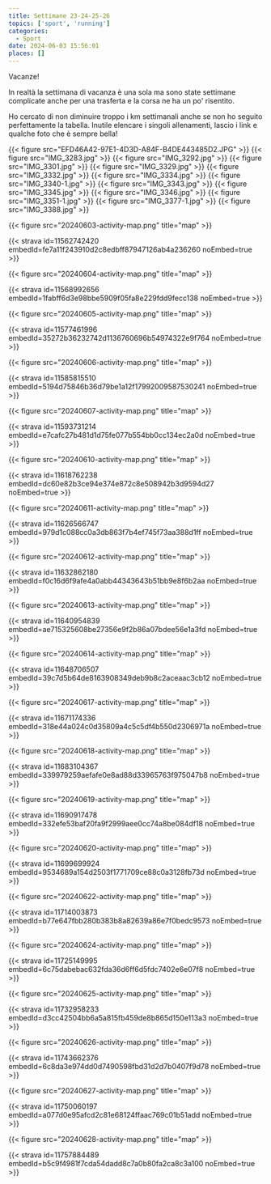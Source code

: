 ```yaml
---
title: Settimane 23-24-25-26
topics: ['sport', 'running']
categories:
  - Sport
date: 2024-06-03 15:56:01
places: []
---
```

Vacanze!
<!--more--> 

In realtà la settimana di vacanza è una sola ma sono state settimane complicate anche per una trasferta e la corsa ne ha un po' risentito.

Ho cercato di non diminuire troppo i km settimanali anche se non ho seguito perfettamente la tabella.
Inutile elencare i singoli allenamenti, lascio i link e qualche foto che è sempre bella!


{{< figure src="EFD46A42-97E1-4D3D-A84F-B4DE443485D2.JPG" >}}
{{< figure src="IMG_3283.jpg" >}}
{{< figure src="IMG_3292.jpg" >}}
{{< figure src="IMG_3301.jpg" >}}
{{< figure src="IMG_3329.jpg" >}}
{{< figure src="IMG_3332.jpg" >}}
{{< figure src="IMG_3334.jpg" >}}
{{< figure src="IMG_3340-1.jpg" >}}
{{< figure src="IMG_3343.jpg" >}}
{{< figure src="IMG_3345.jpg" >}}
{{< figure src="IMG_3346.jpg" >}}
{{< figure src="IMG_3351-1.jpg" >}}
{{< figure src="IMG_3377-1.jpg" >}}
{{< figure src="IMG_3388.jpg" >}}



{{< figure src="20240603-activity-map.png" title="map" >}}

{{< strava id=11562742420 embedId=fe7a11f243910d2c8edbff87947126ab4a236260 noEmbed=true >}}



{{< figure src="20240604-activity-map.png" title="map" >}}

{{< strava id=11568992656 embedId=1fabff6d3e98bbe5909f05fa8e229fdd9fecc138 noEmbed=true >}}



{{< figure src="20240605-activity-map.png" title="map" >}}

{{< strava id=11577461996 embedId=35272b36232742d1136760696b54974322e9f764 noEmbed=true >}}



{{< figure src="20240606-activity-map.png" title="map" >}}

{{< strava id=11585815510 embedId=5194d75846b36d79be1a12f17992009587530241 noEmbed=true >}}



{{< figure src="20240607-activity-map.png" title="map" >}}

{{< strava id=11593731214 embedId=e7cafc27b481d1d75fe077b554bb0cc134ec2a0d noEmbed=true >}}



{{< figure src="20240610-activity-map.png" title="map" >}}

{{< strava id=11618762238 embedId=dc60e82b3ce94e374e872c8e508942b3d9594d27 noEmbed=true >}}



{{< figure src="20240611-activity-map.png" title="map" >}}

{{< strava id=11626566747 embedId=979d1c088cc0a3db863f7b4ef745f73aa388d1ff noEmbed=true >}}



{{< figure src="20240612-activity-map.png" title="map" >}}

{{< strava id=11632862180 embedId=f0c16d6f9afe4a0abb44343643b51bb9e8f6b2aa noEmbed=true >}}



{{< figure src="20240613-activity-map.png" title="map" >}}

{{< strava id=11640954839 embedId=ae715325608be27356e9f2b86a07bdee56e1a3fd noEmbed=true >}}



{{< figure src="20240614-activity-map.png" title="map" >}}

{{< strava id=11648706507 embedId=39c7d5b64de8163908349deb9b8c2aceaac3cb12 noEmbed=true >}}



{{< figure src="20240617-activity-map.png" title="map" >}}

{{< strava id=11671174336 embedId=318e44a024c0d35809a4c5c5df4b550d2306971a noEmbed=true >}}



{{< figure src="20240618-activity-map.png" title="map" >}}

{{< strava id=11683104367 embedId=339979259aefafe0e8ad88d33965763f975047b8 noEmbed=true >}}



{{< figure src="20240619-activity-map.png" title="map" >}}

{{< strava id=11690917478 embedId=332efe53baf20fa9f2999aee0cc74a8be084df18 noEmbed=true >}}



{{< figure src="20240620-activity-map.png" title="map" >}}

{{< strava id=11699699924 embedId=9534689a154d2503f1771709ce88c0a3128fb73d noEmbed=true >}}



{{< figure src="20240622-activity-map.png" title="map" >}}

{{< strava id=11714003873 embedId=b77e647fbb280b383b8a82639a86e7f0bedc9573 noEmbed=true >}}



{{< figure src="20240624-activity-map.png" title="map" >}}

{{< strava id=11725149995 embedId=6c75dabebac632fda36d6ff6d5fdc7402e6e07f8 noEmbed=true >}}



{{< figure src="20240625-activity-map.png" title="map" >}}

{{< strava id=11732958233 embedId=d3cc42504bb6a5a815fb459de8b865d150e113a3 noEmbed=true >}}



{{< figure src="20240626-activity-map.png" title="map" >}}

{{< strava id=11743662376 embedId=6c8da3e974dd0d7490598fbd31d2d7b0407f9d78 noEmbed=true >}}



{{< figure src="20240627-activity-map.png" title="map" >}}

{{< strava id=11750060197 embedId=a077d0e95afcd2c81e68124ffaac769c01b51add noEmbed=true >}}



{{< figure src="20240628-activity-map.png" title="map" >}}

{{< strava id=11757884489 embedId=b5c9f4981f7cda54dadd8c7a0b80fa2ca8c3a100 noEmbed=true >}}
